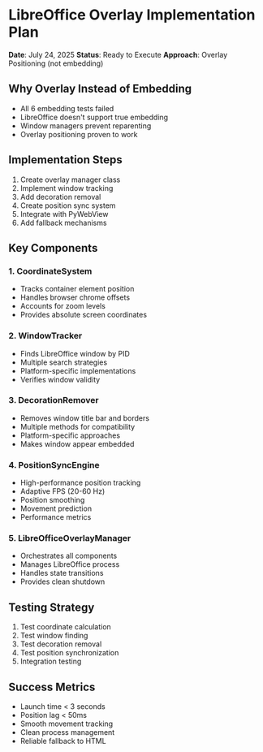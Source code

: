 # LibreOffice Overlay Implementation Plan
**Date**: July 24, 2025
**Status**: Ready to Execute
**Approach**: Overlay Positioning (not embedding)

## Why Overlay Instead of Embedding
- All 6 embedding tests failed
- LibreOffice doesn't support true embedding
- Window managers prevent reparenting
- Overlay positioning proven to work

## Implementation Steps
1. Create overlay manager class
2. Implement window tracking
3. Add decoration removal
4. Create position sync system
5. Integrate with PyWebView
6. Add fallback mechanisms

## Key Components

### 1. CoordinateSystem
- Tracks container element position
- Handles browser chrome offsets
- Accounts for zoom levels
- Provides absolute screen coordinates

### 2. WindowTracker
- Finds LibreOffice window by PID
- Multiple search strategies
- Platform-specific implementations
- Verifies window validity

### 3. DecorationRemover
- Removes window title bar and borders
- Multiple methods for compatibility
- Platform-specific approaches
- Makes window appear embedded

### 4. PositionSyncEngine
- High-performance position tracking
- Adaptive FPS (20-60 Hz)
- Position smoothing
- Movement prediction
- Performance metrics

### 5. LibreOfficeOverlayManager
- Orchestrates all components
- Manages LibreOffice process
- Handles state transitions
- Provides clean shutdown

## Testing Strategy
1. Test coordinate calculation
2. Test window finding
3. Test decoration removal
4. Test position synchronization
5. Integration testing

## Success Metrics
- Launch time < 3 seconds
- Position lag < 50ms
- Smooth movement tracking
- Clean process management
- Reliable fallback to HTML